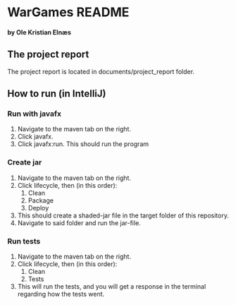 
# WarGames README 
#### by Ole Kristian Elnæs

## The project report
The project report is located in documents/project_report folder.

## How to run (in IntelliJ)

### Run with javafx
1. Navigate to the maven tab on the right.
2. Click javafx.
3. Click javafx:run. This should run the program

### Create jar
1. Navigate to the maven tab on the right.
2. Click lifecycle, then (in this order):
   1. Clean
   2. Package
   3. Deploy
3. This should create a shaded-jar file in the target folder of this repository.
4. Navigate to said folder and run the jar-file.


### Run tests
1. Navigate to the maven tab on the right.
2. Click lifecycle, then (in this order):
   1. Clean
   2. Tests
3. This will run the tests, and you will get a response in the terminal regarding how the tests went.


